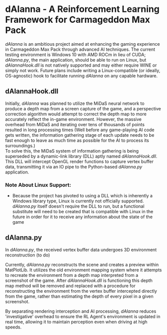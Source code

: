 # dAIanna - A Reinforcement Learning Framework for Carmageddon Max Pack

_dAIanna_ is an ambitious project aimed at enhancing the gaming experience in Carmageddon Max Pack through advanced AI techniques. The current testing environment is Windows 10 with AMD ROCm in lieu of CUDA; _dAIanna.py_, the main application, should be able to run on Linux, but _dAIannaHook.dll_ is not natively supported and may either require WINE or simply not work. Future plans include writing a Linux-compatible (or ideally, OS-agnostic) hook to facilitate running _dAIanna_ on any capable hardware.

## dAIannaHook.dll
Initially, _dAIanna_ was planned to utilize the MiDaS neural network to produce a depth map from a screen capture of the game, and a perspective correction algorithm would attempt to correct the depth map to more accurately reflect the in-game environment. However, the massive overhead from MiDaS and iterating over tens of thousands of points resulted in long processing times (Well before any game-playing AI code gets written, the information gathering stage of each update needs to be fast enough to leave as much time as possible for the AI to process its surroundings.)  
To solve this, the MiDaS system of information gathering is being superseded by a dynamic-link library (DLL) aptly named _dAIannaHook.dll_. This DLL will intercept OpenGL render functions to capture vertex buffer data, transmitting it via an IO pipe to the Python-based _dAIanna.py_ application.

### Note About Linux Support:
- Because the project has pivoted to using a DLL which is inherently a Windows library type, Linux is currently not officially supported. _dAIanna.py_ itself doesn't require the DLL to run, but a functional substitute will need to be created that is compatible with Linux in the future in order for it to receive any information about the state of the game

## dAIanna.py


In _dAIanna.py_, the received vertex buffer data undergoes 3D environment reconstruction (to do)

Currently, _dAIanna.py_ reconstructs the scene and creates a preview within MatPlotLib. It utilizes the old environment mapping system where it attempts to recreate the environment from a depth map interpreted from a screenshot of the game. After _dAIannaHook.dll_ is functioning this depth map method will be removed and replaced with a procedure for reconstructing the environment from the vertex buffer intercepted directly from the game, rather than estimating the depth of every pixel in a given screenshot.

By separating rendering interception and AI processing, _dAIanna_ reduces 'investigative' overhead to ensure the RL Agent's environment is updated in real time, allowing it to maintain perception even when driving at high speeds.

